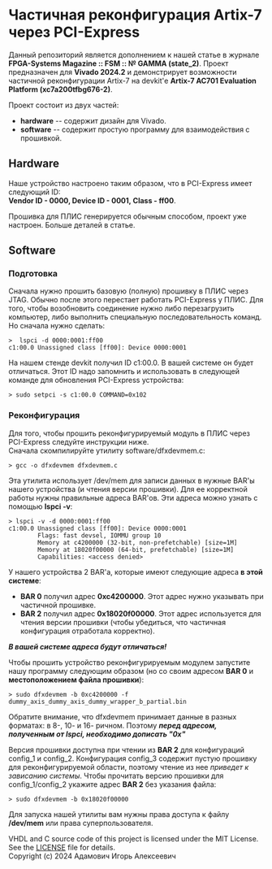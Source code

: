 # Частичная реконфигурация Artix-7 через PCI-Express
Данный репозиторий является дополнением к нашей статье в журнале **FPGA-Systems Magazine :: FSM :: № GAMMA (state_2)**.
Проект предназначен для **Vivado 2024.2** и демонстрирует возможности
частичной реконфигурации Artix-7 на devkit'е **Artix-7 AC701 Evaluation Platform (xc7a200tfbg676-2)**.

Проект состоит из двух частей:
- **hardware** -- содержит дизайн для Vivado.
- **software** -- содержит простую программу для взаимодействия с прошивкой.

## Hardware
Наше устройство настроено таким образом, что в PCI-Express имеет следующий ID:\
**Vendor ID - 0000, Device ID - 0001, Class - ff00**.

Прошивка для ПЛИС генерируется обычным способом, проект уже настроен.
Больше деталей в статье.

## Software
### Подготовка
Сначала нужно прошить базовую (полную) прошивку в ПЛИС через JTAG.
Обычно после этого перестает работать PCI-Express у ПЛИС.
Для того, чтобы возобновить соединение нужно либо перезагрузить компьютер, либо выполнить
специальную последовательность команд.
Но сначала нужно сделать:
```
>  lspci -d 0000:0001:ff00
c1:00.0 Unassigned class [ff00]: Device 0000:0001
```
На нашем стенде devkit получил ID с1:00.0. В вашей системе он будет отличаться.
Этот ID надо запомнить и использовать в следующей команде для обновления PCI-Express устройства:
```
> sudo setpci -s c1:00.0 COMMAND=0x102
```

### Реконфигурация
Для того, чтобы прошить реконфигурируемый модуль в ПЛИС через PCI-Express следуйте инструкции ниже.\
Сначала скомпилируйте утилиту software/dfxdevmem.c:
```
> gcc -o dfxdevmem dfxdevmem.c
```

Эта утилита использует /dev/mem для записи данных в нужные BAR'ы нашего устройства (и чтения версии прошивки).
Для ее корректной работы нужны правильные адреса BAR'ов. Эти адреса можно узнать с помощью **lspci -v**:
```
> lspci -v -d 0000:0001:ff00
c1:00.0 Unassigned class [ff00]: Device 0000:0001
        Flags: fast devsel, IOMMU group 10
        Memory at c4200000 (32-bit, non-prefetchable) [size=1M]
        Memory at 18020f00000 (64-bit, prefetchable) [size=1M]
        Capabilities: <access denied>
```
У нашего устройства 2 BAR'а,  которые имеют следующие адреса **в этой системе**: 
- **BAR 0** получил адрес **0xc4200000**. Этот адрес нужно указывать при частичной прошивке.
- **BAR 2** получил адрес **0x18020f00000**. Этот адрес используется для чтения версии прошивки (чтобы убедиться, что частичная конфигурация отработала корректно).
 
 ***В вашей системе адреса будут отличаться!***

Чтобы прошить устройство реконфигурируемым модулем запустите нашу программу следующим образом (но со своим адресом **BAR 0** и **местоположением файла прошивки**):
```
> sudo dfxdevmem -b 0xc4200000 -f dummy_axis_dummy_axis_dummy_wrapper_b_partial.bin
```
Обратите внимание, что dfxdevmem принимает данные в разных форматах: в 8-, 10- и 16- ричном. 
Поэтому ***перед адресом, полученным от lspci, необходимо дописать "0x"***

Версия прошивки доступна при чтении из **BAR 2** для конфигураций config_1 и config_2. Конфигурация config_3 содержит пустую прошивку для реконфигурируемой области, поэтому чтение из нее *приведет к зависанию системы*.
Чтобы прочитать версию прошивки для config_1/config_2 укажите адрес **BAR 2** без указания файла:
```
> sudo dfxdevmem -b 0x18020f00000
```
Для запуска нашей утилиты вам нужны права доступа к файлу **/dev/mem** или права суперпользователя.

VHDL and C source code of this project is licensed under the MIT License. See the [LICENSE](./LICENSE) file for details.\
Copyright (c) 2024 Адамович Игорь Алексеевич